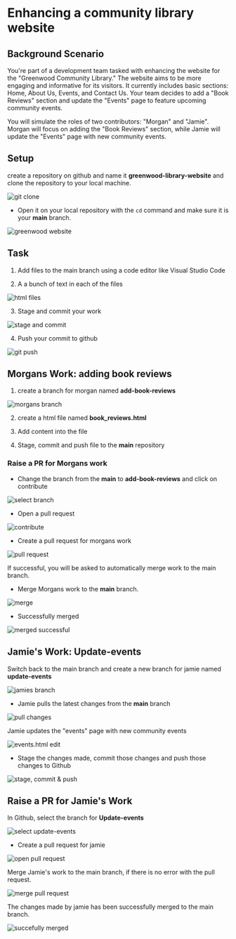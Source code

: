 # Enhancing a community library website

## Background Scenario

You're part of a development team tasked with enhancing the website for the "Greenwood Community Library." The website aims to be more engaging and informative for its visitors. It currently includes basic sections: Home, About Us, Events, and Contact Us. Your team decides to add a "Book Reviews" section and update the "Events" page to feature upcoming community events.

You will simulate the roles of two contributors: "Morgan" and "Jamie". Morgan will focus on adding the "Book Reviews" section, while Jamie will update the "Events" page with new community events.

## Setup
create a repository on github and name it **greenwood-library-website** and clone the repository to your local machine.

![git clone](./img/01.%20git%20clone.png)

* Open it on your local repository with the `cd` command and make sure it is your **main** branch.
  
![greenwood website](./img/02.%20green%20wood%20website.png)

## Task
1. Add files to the main branch using a code editor like Visual Studio Code
   
2. A a bunch of text in each of the files 

![html files](./img/03.%20html%20files.png)

3. Stage and commit your work 

![stage and commit](./img/04.%20staging%20&%20commiting.png)

4. Push your commit to github

![git push](./img/05.git%20push.png)

## Morgans Work: adding book reviews

1. create a branch for morgan named **add-book-reviews**

![morgans branch](./img/06.%20book%20reviews%20branch.png)

2. create a html file named **book_reviews.html**
   
3. Add content into the file
   
4. Stage, commit and push file to the **main** repository

### Raise a PR for Morgans work
* Change the branch from the **main** to **add-book-reviews** and click on contribute
  
![select branch](./img/07.%20select%20branch.png)

* Open a pull request

![contribute](./img/08.%20morgans%20pull%20request.png)

* Create a pull request for morgans work

![pull request](./img/09.%20create%20pull%20(morgan).png)

If successful, you will be asked to automatically merge work to the main branch. 

* Merge Morgans work to the **main** branch.

![merge](./img/10.%20merge%20pull-request(morgan).png)

* Successfully merged

![merged successful](./img/11.sucessful%20merge(morgan).png)

## Jamie's Work: Update-events

Switch back to the main branch and create a new branch for jamie named **update-events**

![jamies branch](./img/12.%20update%20events%20(jamie).png)

* Jamie pulls the latest changes from the **main** branch

![pull changes](./img/13.%20git%20pull%20origin.png)

Jamie updates the "events" page with new community events

![events.html edit](./img/14.%20events.html%20edit.png)

* Stage the changes made, commit those changes and push those changes to Github

![stage, commit & push](./img/15.%20staging,%20commit%20and%20push.png)


## Raise a PR for Jamie's Work

In Github, select the branch for **Update-events**

![select update-events](./img/16.%20select%20update%20events.png)

* Create a pull request for jamie

![open pull request](./img/17.%20open%20pull%20request%20(jamie).png)

Merge Jamie's work to the main branch, if there is no error with the pull request.

![merge pull request](./img/18.%20merge%20pull%20request%20(jamie).png)

The changes made by jamie has been successfully merged to the main branch.

![succefully merged](./img/19.%20merge%20succesful%20jamie.png)
